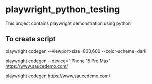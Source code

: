 # playwright_python_testing
This project contains playwright demonstration using python

## To create script
playwright codegen --viewport-size=800,600 --color-scheme=dark <url>

playwright codegen --device="iPhone 15 Pro Max" https://www.saucedemo.com/

playwright codegen https://www.saucedemo.com/



